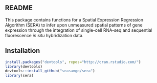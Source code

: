 
<!-- README.md is generated from README.Rmd. Please edit that file -->
README
------

This package contains functions for a Spatial Expression Regression Algorithm (SERA) to infer upon unmeasured spatial patterns of gene expression through the integration of single-cell RNA-seq and sequential fluorescence *in situ* hybridization data.

Installation
------------

``` r
install.packages("devtools", repos="http://cran.rstudio.com/")
library(devtools)
devtools::install_github("seasamgo/sera")
library(sera)
```
